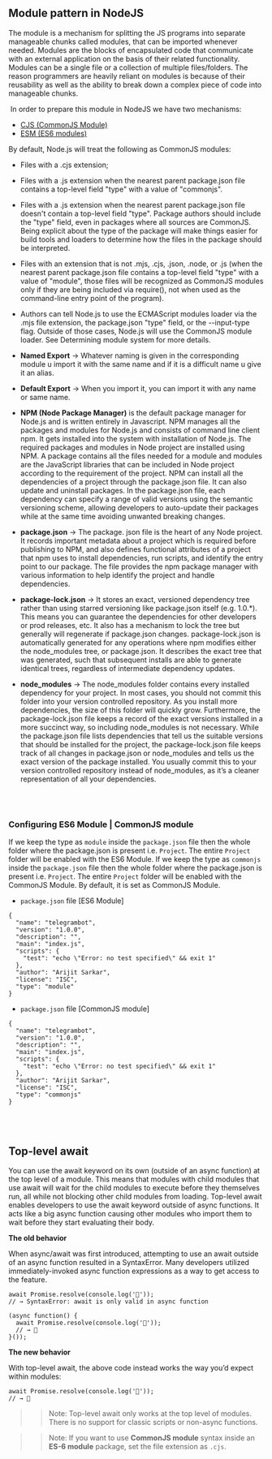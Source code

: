 ## Module pattern in NodeJS
 The module is a mechanism for splitting the JS programs into separate manageable chunks called modules, that can be imported whenever needed. Modules are the blocks of encapsulated code that communicate with an external application on the basis of their related functionality. Modules can be a single file or a collection of multiple files/folders. The reason programmers are heavily reliant on modules is because of their reusability as well as the ability to break down a complex piece of code into manageable chunks. 

 In order to prepare this module in NodeJS we have two mechanisms:
 - [CJS (CommonJS Module)](./CJS-Demo/)
 - [ESM (ES6 modules)](./ESM-Demo/)


By default, Node.js will treat the following as CommonJS modules:

- Files with a .cjs extension;

- Files with a .js extension when the nearest parent package.json file contains a top-level field "type" with a value of "commonjs".

- Files with a .js extension when the nearest parent package.json file doesn't contain a top-level field "type". Package authors should include the "type" field, even in packages where all sources are CommonJS. Being explicit about the type of the package will make things easier for build tools and loaders to determine how the files in the package should be interpreted.

- Files with an extension that is not .mjs, .cjs, .json, .node, or .js (when the nearest parent package.json file contains a top-level field "type" with a value of "module", those files will be recognized as CommonJS modules only if they are being included via require(), not when used as the command-line entry point of the program).

- Authors can tell Node.js to use the ECMAScript modules loader via the .mjs file extension, the package.json "type" field, or the --input-type flag. Outside of those cases, Node.js will use the CommonJS module loader. See Determining module system for more details.


- **Named Export** -> Whatever naming is given in the corresponding module u import it with the same name and if it is a difficult name u give it an alias.

- **Default Export** -> When you import it, you can import it with any name or same name.

- **NPM (Node Package Manager)** is the default package manager for Node.js and is written entirely in Javascript. NPM manages all the packages and modules for Node.js and consists of command line client npm. It gets installed into the system with installation of Node.js. The required packages and modules in Node project are installed using NPM.
A package contains all the files needed for a module and modules are the JavaScript libraries that can be included in Node project according to the requirement of the project.
NPM can install all the dependencies of a project through the package.json file. It can also update and uninstall packages. In the package.json file, each dependency can specify a range of valid versions using the semantic versioning scheme, allowing developers to auto-update their packages while at the same time avoiding unwanted breaking changes.

- **package.json** -> The package. json file is the heart of any Node project. It records important metadata about a project which is required before publishing to NPM, and also defines functional attributes of a project that npm uses to install dependencies, run scripts, and identify the entry point to our package. The file provides the npm package manager with various information to help identify the project and handle dependencies.

- **package-lock.json** -> It stores an exact, versioned dependency tree rather than using starred versioning like package.json itself (e.g. 1.0.*). This means you can guarantee the dependencies for other developers or prod releases, etc. It also has a mechanism to lock the tree but generally will regenerate if package.json changes. package-lock.json is automatically generated for any operations where npm modifies either the node_modules tree, or package.json. It describes the exact tree that was generated, such that subsequent installs are able to generate identical trees, regardless of intermediate dependency updates.

- **node_modules** -> The node_modules folder contains every installed dependency for your project. In most cases, you should not commit this folder into your version controlled repository. As you install more dependencies, the size of this folder will quickly grow. Furthermore, the package-lock.json file keeps a record of the exact versions installed in a more succinct way, so including node_modules is not necessary. While the package.json file lists dependencies that tell us the suitable versions that should be installed for the project, the package-lock.json file keeps track of all changes in package.json or node_modules and tells us the exact version of the package installed. You usually commit this to your version controlled repository instead of node_modules, as it’s a cleaner representation of all your dependencies.

</br>
</br>

### Configuring ES6 Module | CommonJS module
If we keep the type as `module`  inside the `package.json` file then the whole folder where the package.json is present i.e. `Project`. The entire `Project` folder will be enabled with the ES6 Module. If we keep the type as `commonjs`  inside the `package.json` file then the whole folder where the package.json is present i.e. `Project`. The entire `Project` folder will be enabled with the CommonJS Module. By default, it is set as CommonJS Module.

- `package.json` file [ES6 Module]
```
{
  "name": "telegrambot",
  "version": "1.0.0",
  "description": "",
  "main": "index.js",
  "scripts": {
    "test": "echo \"Error: no test specified\" && exit 1"
  },
  "author": "Arijit Sarkar",
  "license": "ISC",
  "type": "module"
}
```

- `package.json` file [CommonJS module]

```
{
  "name": "telegrambot",
  "version": "1.0.0",
  "description": "",
  "main": "index.js",
  "scripts": {
    "test": "echo \"Error: no test specified\" && exit 1"
  },
  "author": "Arijit Sarkar",
  "license": "ISC",
  "type": "commonjs"
}
```

</br>
</br>

## Top-level await

You can use the await keyword on its own (outside of an async function) at the top level of a module. This means that modules with child modules that use await will wait for the child modules to execute before they themselves run, all while not blocking other child modules from loading. Top-level await enables developers to use the await keyword outside of async functions. It acts like a big async function causing other modules who import them to wait before they start evaluating their body.

**The old behavior**

When async/await was first introduced, attempting to use an await outside of an async function resulted in a SyntaxError. Many developers utilized immediately-invoked async function expressions as a way to get access to the feature.

```
await Promise.resolve(console.log('🎉'));
// → SyntaxError: await is only valid in async function

(async function() {
  await Promise.resolve(console.log('🎉'));
  // → 🎉
}());
```
**The new behavior**

With top-level await, the above code instead works the way you’d expect within modules:

```
await Promise.resolve(console.log('🎉'));
// → 🎉
```

>> Note: Top-level await only works at the top level of modules. There is no support for classic scripts or non-async functions.

>> Note: If you want to use **CommonJS module** syntax inside an **ES-6 module** package, set the file extension as `.cjs`.